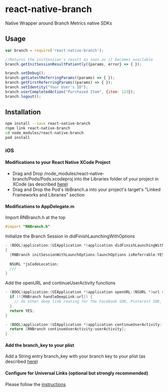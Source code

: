 # react-native-branch
Native Wrapper around Branch Metrics native SDKs

## Usage

```js
var branch = require('react-native-branch');

//Returns the initSession's result as soon as it becomes available
branch.getInitSessionResultPatiently({params, error} => { });

branch.setDebug();
branch.getLatestReferringParams((params) => { });
branch.getFirstReferringParams((params) => { });
branch.setIdentity("Your User's ID");
branch.userCompletedAction("Purchased Item", {item: 123});
branch.logout();
```

## Installation

```sh
npm install --save react-native-branch
rnpm link react-native-branch
cd node_modules/react-native-branch
pod install
```

### iOS

#### Modifications to your React Native XCode Project

- Drag and Drop /node_modules/react-native-branch/Pods/Pods.xcodeproj into the Libraries folder of your project in XCode (as described [here](https://facebook.github.io/react-native/docs/linking-libraries-ios.html#content))
- Drag and Drop the Pod's libBranch.a into your project's target's "Linked Frameworks and Libraries" section



#### Modifications to AppDelegate.m

Import RNBranch.h at the top

```objective-c
#import "RNBranch.h"
```


Initialize the Branch Session in didFinishLaunchingWithOptions

```objective-c
- (BOOL)application:(UIApplication *)application didFinishLaunchingWithOptions:(NSDictionary *)launchOptions
{
  [RNBranch initSessionWithLaunchOptions:launchOptions isReferrable:YES];
  
  NSURL *jsCodeLocation;
  ///
}
```

Add the openURL and continueUserActivity functions

```objective-c
- (BOOL)application:(UIApplication *)application openURL:(NSURL *)url sourceApplication:(NSString *)sourceApplication annotation:(id)annotation {
  if (![RNBranch handleDeepLink:url]) {
    // do other deep link routing for the Facebook SDK, Pinterest SDK, etc
  }
  return YES;
}

- (BOOL)application:(UIApplication *)application continueUserActivity:(NSUserActivity *)userActivity restorationHandler:(void (^)(NSArray *restorableObjects))restorationHandler {
  return [RNBranch continueUserActivity:userActivity];
}
```

#### Add the branch_key to your plist

Add a String entry branch_key with your branch key to your plist (as described [here](https://dev.branch.io/recipes/add_the_sdk/ios/#add-your-branch-key))

#### Configure for Universal Links (optional but strongly recommended)

Please follow the [instructions](https://dev.branch.io/recipes/add_the_sdk/ios/#configure-for-universal-links)